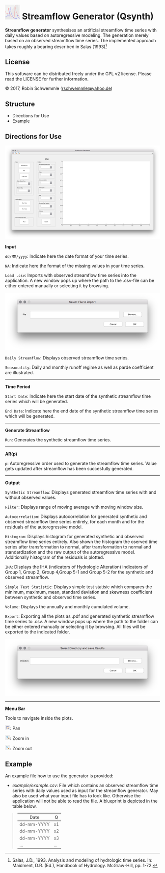 # ![](images/icon_48x48.png "Icon") Streamflow Generator (Qsynth)

**Streamflow generator** synthesises an artificial streamflow time series with daily values based on autoregressive modeling. The generation merely based on an observed streamflow time series. The implemented approach takes roughly a bearing described in Salas (1993)[^1]

## License

This software can be distributed freely under the GPL v2 license. Please read the LICENSE for further information.

© 2017, Robin Schwemmle (<rschwemmle@yahoo.de>)

## Structure

* Directions for Use
* Example

## Directions for Use

![](images/GUI.png "GUI")

 **Input**

`dd/MM/yyyy`: Indicate here the date format of your time series.

`NA`: Indicate here the format of the missing values in your time series.

`Load .csv`: Imports with observed streamflow time series into the application. A new window pops up where the path to the .csv-file can be either entered manually or selecting it by browsing.

![](images/loadcsv.png "Load .csv")

`Daily Streamflow`: Displays observed streamflow time series.

`Seasonality`: Daily and monthly runoff regime as well as parde coefficient are illustrated.

---

**Time Period**

`Start Date`: Indicate here the start date of the synthetic streamflow time series which will be generated.

`End Date`: Indicate here the end date of the synthetic streamflow time series which will be generated.

---

**Generate Streamflow**

`Run`: Generates the synthetic streamflow time series.

---

**AR(p)**

`p`: Autoregressive order used to generate the streamflow time series. Value gets updated after streamflow has been succesfully generated.

---

**Output**

`Synthetic Streamflow`: Displays generated streamflow time series with and without observed values.

`Filter`: Displays range of moving average with moving window size.

`Autocorrelation`: Displays autocorrelation for generated synthetic and observed streamflow time series entirely, for each month and for the residuals of the autoregressive model.

`Histogram`: Displays histogram for generated synthetic and observed streamflow time series entirely. Also shown the histogram the oserved time series after transformation to normal, after transformation to normal and standardization and the raw output of the autoregressive model. Additionally histogram of the residuals is plotted.

`IHA`: Displays the IHA (indicators of Hydrologic Alteration) indicators of Group 1, Group 2, Group 4,Group 5-1 and Group 5-2 for the synthetic and observed streamflow.

`Simple Test Statistic`: Displays simple test statisic which compares the minimum, maximum, mean, standard deviation and skewness coefficient between synthetic and observed time series.

`Volume`: Displays the annually and monthly cumulated volume.

`Export`: Exporting all the plots as .pdf and generated synthetic streamflow time series to .csv. A new window pops up where the path to the folder can be either entered manually or selecting it by browsing. All files will be exported to the indicated folder.

![](images/export.png "Export")

---
**Menu Bar**

Tools to navigate inside the plots.

![](images/pan.png "Pan"): Pan

![](images/zoomin.png "Zoom in"): Zoom in

![](images/zoomout.png "Zoom out"): Zoom out

## Example

An example file how to use the generator is provided:

- *example/example.csv*: File which contains an observed streamflow time series with daily values used as input for the streamflow generator. May also be used what your input file has to look like. Otherwise the application will not be able to read the file. A blueprint is depicted in the table below.

> **Date**           | **Q**
> -------------------|------
> dd-mm-YYYY       | x1
> dd-mm-YYYY       | x2
> dd-mm-YYYY       | x3
>  ...                        | ...

 [^1]: Salas, J.D., 1993. Analysis and modeling of hydrologic time series. In: Maidment, D.R. (Ed.), Handbook of Hydrology. McGraw-Hill, pp. 1-72.
